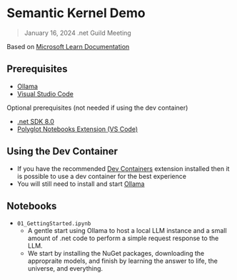 # Semantic Kernel Demo

> January 16, 2024 .net Guild Meeting

Based on [Microsoft Learn Documentation](https://learn.microsoft.com/en-us/semantic-kernel/overview/)

## Prerequisites

- [Ollama](https://ollama.com/)
- [Visual Studio Code](https://code.visualstudio.com/)

Optional prerequisites (not needed if using the dev container)
- [.net SDK 8.0](https://dotnet.microsoft.com/en-us/download/dotnet/8.0)
- [Polyglot Notebooks Extension (VS Code)](https://marketplace.visualstudio.com/items?itemName=ms-dotnettools.dotnet-interactive-vscode)

## Using the Dev Container

- If you have the recommended [Dev Containers](https://marketplace.visualstudio.com/items?itemName=ms-vscode-remote.remote-containers) extension installed then it is possible to use a dev container for the best experience
- You will still need to install and start [Ollama](https://ollama.com/)

## Notebooks

- `01_GettingStarted.ipynb`
  - A gentle start using Ollama to host a local LLM instance and a small amount of .net code to perform a simple request response to the LLM.
  - We start by installing the NuGet packages, downloading the appropraite models, and finish by learning the answer to life, the universe, and everything.

